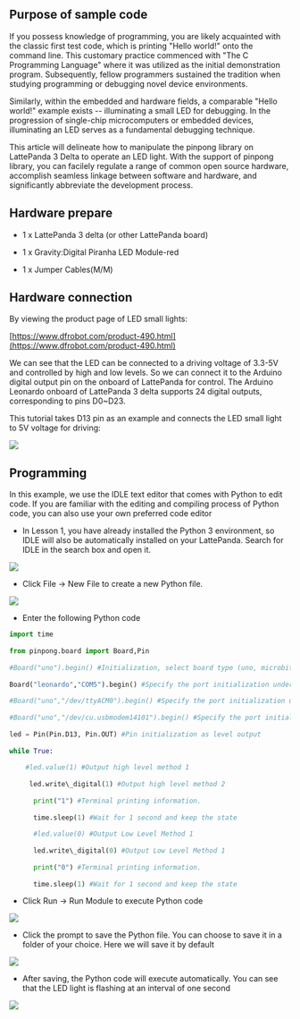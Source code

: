 ## Purpose of sample code

If you possess knowledge of programming, you are likely acquainted with the classic first test code, which is printing "Hello world!" onto the command line. This customary practice commenced with "The C Programming Language" where it was utilized as the initial demonstration program. Subsequently, fellow programmers sustained the tradition when studying programming or debugging novel device environments.

Similarly, within the embedded and hardware fields, a comparable "Hello world!" example exists -- illuminating a small LED for debugging. In the progression of single-chip microcomputers or embedded devices, illuminating an LED serves as a fundamental debugging technique.

This article will delineate how to manipulate the pinpong library on LattePanda 3 Delta to operate an LED light. With the support of pinpong library, you can facilely regulate a range of common open source hardware, accomplish seamless linkage between software and hardware, and significantly abbreviate the development process.


## Hardware prepare

- 1 x LattePanda 3 delta (or other LattePanda board)

- 1 x Gravity:Digital Piranha LED Module-red

- 1 x Jumper Cables(M/M) 


## Hardware connection

By viewing the product page of LED small lights:

[https://www.dfrobot.com/product-490.html](https://www.dfrobot.com/product-490.html)

We can see that the LED can be connected to a driving voltage of 3.3-5V and controlled by high and low levels. So we can connect it to the Arduino digital output pin on the onboard of LattePanda for control. The Arduino Leonardo onboard of LattePanda 3 delta supports 24 digital outputs, corresponding to pins D0~D23.

This tutorial takes D13 pin as an example and connects the LED small light to 5V voltage for driving:

![](https://img.dfrobot.com.cn/wiki/62b2fb5caa613609f271523c/2d4e9bcfbe9360c0ca0b418d4fe3b561.png)


## Programming

In this example, we use the IDLE text editor that comes with Python to edit code. If you are familiar with the editing and compiling process of Python code, you can also use your own preferred code editor

-  In Lesson 1, you have already installed the Python 3 environment, so IDLE will also be automatically installed on your LattePanda. Search for IDLE in the search box and open it.

![](https://img.dfrobot.com.cn/wiki/62b2fb5caa613609f271523c/400fa704ad90f7260e661e3e2d19ba4e.png)



-  Click File -\> New File to create a new Python file.

![](https://img.dfrobot.com.cn/wiki/62b2fb5caa613609f271523c/ca8723777c8f613b7d84370a692791bd.png)



- Enter the following Python code
```Python
import time
      	
from pinpong.board import Board,Pin
      	
#Board("uno").begin() #Initialization, select board type (uno, microbit, RPi,) and port number. If the port number is not entered, it will be automatically recognized
      	
Board("leonardo","COM5").begin() #Specify the port initialization under Windows
      	
#Board("uno","/dev/ttyACM0").begin() #Specify the port initialization under Linux
      	
#Board("uno","/dev/cu.usbmodem14101").begin() #Specify the port initialization under MacOS
      	
led = Pin(Pin.D13, Pin.OUT) #Pin initialization as level output
      	
while True:
      	
	#led.value(1) #Output high level method 1
      	
     led.write\_digital(1) #Output high level method 2
      	
      print("1") #Terminal printing information.
      	
      time.sleep(1) #Wait for 1 second and keep the state
      	
      #led.value(0) #Output Low Level Method 1
      	
      led.write\_digital(0) #Output Low Level Method 1
      	
      print("0") #Terminal printing information.
      	
      time.sleep(1) #Wait for 1 second and keep the state

```

-  Click Run -\> Run Module to execute Python code

![](https://img.dfrobot.com.cn/wiki/62b2fb5caa613609f271523c/96b2b8742de55e3c285cb66565ca681e.png)



-  Click the prompt to save the Python file. You can choose to save it in a folder of your choice. Here we will save it by default

![](https://img.dfrobot.com.cn/wiki/62b2fb5caa613609f271523c/ddec66e75a4e324bc81535f42ee21358.png)



-  After saving, the Python code will execute automatically. You can see that the LED light is flashing at an interval of one second

![](https://img.dfrobot.com.cn/wiki/62b2fb5caa613609f271523c/773cc04d66d0345b57bd686f0a941c5e.png)
